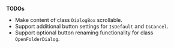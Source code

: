

**TODOs**

- Make content of class `DialogBox` scrollable.
- Support additional button settings for `IsDefault` and `IsCancel`.
- Support optional button renaming functionality for class `OpenFolderDialog`.
